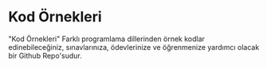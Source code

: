 # Kod Örnekleri
"Kod Örnekleri" Farklı programlama dillerinden örnek kodlar edinebileceğiniz, sınavlarınıza, ödevlerinize ve öğrenmenize yardımcı olacak bir Github Repo'sudur.
